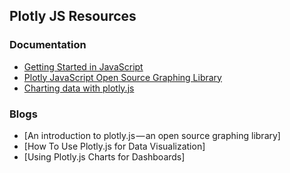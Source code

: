 ## Plotly JS Resources

### Documentation

* [Getting Started in JavaScript](https://plotly.com/javascript/getting-started/)
* [Plotly JavaScript Open Source Graphing Library](https://plotly.com/javascript/)
* [Charting data with plotly.js](https://docs.retool.com/docs/plotly-charts-beta)

### Blogs

* [An introduction to plotly.js — an open source graphing library]
* [How To Use Plotly.js for Data Visualization]
* [Using Plotly.js Charts for Dashboards]